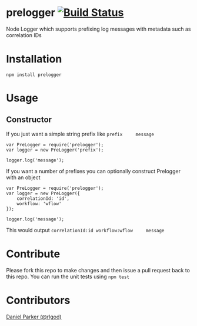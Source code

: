 # prelogger [![Build Status](https://travis-ci.org/ACloudGuru/prelogger.svg?branch=master)](https://travis-ci.org/ACloudGuru/prelogger)
Node Logger which supports prefixing log messages with metadata such as correlation IDs

# Installation
`npm install prelogger`

# Usage
## Constructor
If you just want a simple string prefix like `prefix     message`
```
var PreLogger = require('prelogger');
var logger = new PreLogger('prefix');

logger.log('message');
```

If you want a number of prefixes you can optionally construct Prelogger with an object
```
var PreLogger = require('prelogger');
var logger = new PreLogger({
    correlationId: 'id',
    workflow: 'wflow'
});

logger.log('message');
```
This would output `correlationId:id workflow:wflow     message`

# Contribute
Please fork this repo to make changes and then issue a pull request back to this repo.
You can run the unit tests using `npm test`

# Contributors
[Daniel Parker (@rlgod)](https://github.com/rlgod)
